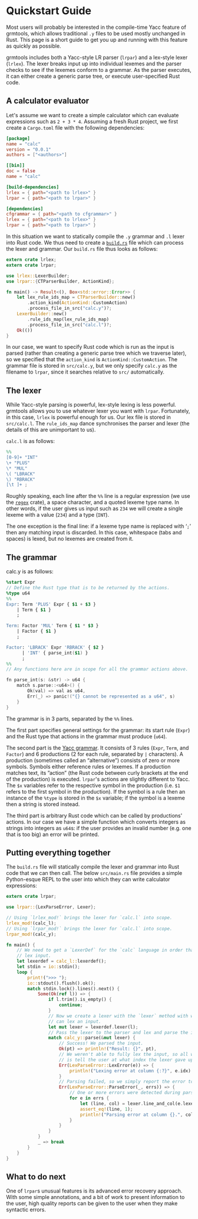 # Quickstart Guide

Most users will probably be interested in the compile-time Yacc feature of
grmtools, which allows traditional `.y` files to be used mostly unchanged in
Rust. This page is a short guide to get you up and running with this feature as
quickly as possible.

grmtools includes both a Yacc-style LR parser (`lrpar`) and a lex-style lexer
(`lrlex`). The lexer breaks input up into individual lexemes and the parser
checks to see if the lexemes conform to a grammar. As the parser executes, it
can either create a generic parse tree, or execute user-specified Rust code.


## A calculator evaluator

Let's assume we want to create a simple calculator which can evaluate
expressions such as `2 + 3 * 4`. Assuming a fresh Rust project, we first create
a `Cargo.toml` file with the following dependencies:

```toml
[package]
name = "calc"
version = "0.0.1"
authors = ["<authors>"]

[[bin]]
doc = false
name = "calc"

[build-dependencies]
lrlex = { path="<path to lrlex>" }
lrpar = { path="<path to lrpar>" }

[dependencies]
cfgrammar = { path="<path to cfgrammar>" }
lrlex = { path="<path to lrlex>" }
lrpar = { path="<path to lrpar>" }
```

In this situation we want to statically compile the `.y` grammar and `.l` lexer
into Rust code. We thus need to create a
[`build.rs`](https://doc.rust-lang.org/cargo/reference/build-scripts.html)
file which can process the lexer and grammar.  Our `build.rs` file thus looks as follows:

```rust
extern crate lrlex;
extern crate lrpar;

use lrlex::LexerBuilder;
use lrpar::{CTParserBuilder, ActionKind};

fn main() -> Result<(), Box<std::error::Error>> {
    let lex_rule_ids_map = CTParserBuilder::new()
        .action_kind(ActionKind::CustomAction)
        .process_file_in_src("calc.y")?;
    LexerBuilder::new()
        .rule_ids_map(lex_rule_ids_map)
        .process_file_in_src("calc.l")?;
    Ok(())
}
```

In our case, we want to specify Rust code which is run as the input is parsed
(rather than creating a generic parse tree which we traverse later), so we
specified that the `action_kind` is `ActionKind::CustomAction`. The grammar file
is stored in `src/calc.y`, but we only specify `calc.y` as the filename to
`lrpar`, since it searches relative to `src/` automatically.


## The lexer

While Yacc-style parsing is powerful, lex-style lexing is less powerful.
grmtools allows you to use whatever lexer you want with `lrpar`. Fortunately, in
this case, `lrlex` is powerful enough for us. Our lex file is stored in
`src/calc.l`. The `rule_ids_map` dance synchronises the parser and lexer (the
details of this are unimportant to us).

`calc.l` is as follows:
```lex
%%
[0-9]+ "INT"
\+ "PLUS"
\* "MUL"
\( "LBRACK"
\) "RBRACK"
[\t ]+ ;
```

Roughly speaking, each line after the `%%` line is a regular expression (we use
the [`regex`](https://crates.io/crates/regex) crate), a space character, and a
quoted lexeme type name. In other words, if the user gives us input such as `234`
we will create a single lexeme with a value (`234`) and a type (`INT`).

The one exception is the final line: if a lexeme type name is replaced with ‘`;`’
then any matching input is discarded. In this case, whitespace (tabs and spaces)
is lexed, but no lexemes are created from it.


## The grammar

calc.y is as follows:
```yacc
%start Expr
// Define the Rust type that is to be returned by the actions.
%type u64
%%
Expr: Term 'PLUS' Expr { $1 + $3 }
    | Term { $1 }
    ;

Term: Factor 'MUL' Term { $1 * $3 }
    | Factor { $1 }
    ;

Factor: 'LBRACK' Expr 'RBRACK' { $2 }
      | 'INT' { parse_int($1) }
      ;
%%
// Any functions here are in scope for all the grammar actions above.

fn parse_int(s: &str) -> u64 {
    match s.parse::<u64>() {
    	Ok(val) => val as u64,
        Err(_) => panic!("{} cannot be represented as a u64", s)
    }
}
```

The grammar is in 3 parts, separated by the `%%` lines.

The first part specifies general settings for the grammar: its start rule
(`Expr`) and the Rust type that actions in the grammar must produce (`u64`).

The second part is the [Yacc
grammar](http://dinosaur.compilertools.net/yacc/index.html). It consists of 3
rules (`Expr`, `Term`, and `Factor`) and 6 productions (2 for each rule,
separated by `|` characters). A production (sometimes called an “alternative”)
consists of zero or more symbols. Symbols either reference rules or lexemes. If a
production matches text, its ”action” (the Rust code between curly brackets at
the end of the production) is executed. `lrpar`'s actions are slightly different
to Yacc. The `$x` variables refer to the respective symbol in the production
(i.e. `$1` refers to the first symbol in the production). If the symbol is a
rule then an instance of the `%type` is stored in the `$x` variable; if the
symbol is a lexeme then a string is stored instead.

The third part is arbitrary Rust code which can be called by productions'
actions. In our case we have a simple function which converts integers as
strings into integers as `u64`s: if the user provides an invalid number (e.g.
one that is too big) an error will be printed.


## Putting everything together

The `build.rs` file will statically compile the lexer and grammar into Rust code
that we can then call. The below `src/main.rs` file provides a simple
Python-esque REPL to the user into which they can write calculator expressions:

```rust
extern crate lrpar;

use lrpar::{LexParseError, Lexer};

// Using `lrlex_mod!` brings the lexer for `calc.l` into scope.
lrlex_mod!(calc_l);
// Using `lrpar_mod!` brings the lexer for `calc.l` into scope.
lrpar_mod!(calc_y);

fn main() {
    // We need to get a `LexerDef` for the `calc` language in order that we can
    // lex input.
    let lexerdef = calc_l::lexerdef();
    let stdin = io::stdin();
    loop {
        print!(">>> ");
        io::stdout().flush().ok();
        match stdin.lock().lines().next() {
            Some(Ok(ref l)) => {
                if l.trim().is_empty() {
                    continue;
                }
                // Now we create a lexer with the `lexer` method with which we
                // can lex an input.
                let mut lexer = lexerdef.lexer(l);
                // Pass the lexer to the parser and lex and parse the input.
                match calc_y::parse(&mut lexer) {
                    // Success! We parsed the input.
                    Ok(pt) => println!("Result: {}", pt),
                    // We weren't able to fully lex the input, so all we can do
                    // is tell the user at what index the lexer gave up at.
                    Err(LexParseError::LexError(e)) => {
                        println!("Lexing error at column {:?}", e.idx)
                    }
                    // Parsing failed, so we simply report the error to the user.
                    Err(LexParseError::ParseError(_, errs)) => {
                        // One or more errors were detected during parsing.
                        for e in errs {
                            let (line, col) = lexer.line_and_col(e.lexeme()).unwrap();
                            assert_eq!(line, 1);
                            println!("Parsing error at column {}.", col);
                        }
                    }
                }
            }
            _ => break
        }
    }
}
```


## What to do next

One of `lrpar`s unusual features is its advanced error recovery approach. With
some simple annotations, and a bit of work to present information to the user,
high quality reports can be given to the user when they make syntactic errors.
